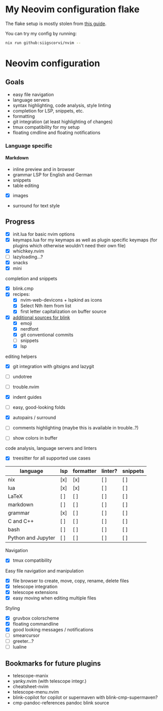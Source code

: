 [comment]: <> "LTeX: enabled=false"
# My Neovim configuration flake
The flake setup is mostly stolen from [this guide](https://primamateria.github.io/blog/neovim-nix/).

You can try my config by running:
```bash
nix run github:siigscorvi/nvim --
```

# Neovim configuration
## Goals
- easy file navigation
- language servers
- syntax highlighting, code analysis, style linting
- completion for LSP, snippets, etc.
- formatting
- git integration (at least highlighting of changes)
- tmux compatibility for my setup
- floating cmdline and floating notifications

### Language specific
#### Markdown
- inline preview and in browser
- grammar LSP for English and German
- snippets
- table editing
- [x] images
- surround for text style

## Progress
- [x] init.lua for basic nvim options
- [x] keymaps.lua for my keymaps as well as plugin specific keymaps (for plugins which otherwise wouldn't need their own file)
- [x] whichkey.nvim
- [ ] lazyloading...?
- [x] snacks
- [x] mini

completion and snippets
- [x] blink.cmp
- [x] recipes:
    - [x] nvim-web-devicons + lspkind as icons
    - [x] Select Nth item from list
    - [x] first letter capitalization on buffer source
- [x] [additional sources for blink](https://cmp.saghen.dev/configuration/sources#community-sources)
    - [x] emoji
    - [x] nerdfont
    - [x] git conventional commits
    - [ ] snippets
    - [x] lsp

editing helpers
- [x] git integration with gitsigns and lazygit
- [ ] undotree
- [ ] trouble.nvim
- [x] indent guides
- [ ] easy, good-looking folds
- [x] autopairs / surround
- [ ] comments highlighting (maybe this is available in trouble..?)

- [ ] show colors in buffer

code analysis, language servers and linters
- [x] treesitter for all supported use cases

| language             | lsp | formatter | linter? | snippets |
| ---                  | --- | ---       | ---     | ---      |
| nix                  | [x] | [x]       | [ ]     | [ ]      |
| lua                  | [x] | [x]       | [ ]     | [ ]      |
| LaTeX                | [ ] | [ ]       | [ ]     | [ ]      |
| markdown             | [ ] | [ ]       | [ ]     | [ ]      |
| grammar              | [x] | [ ]       | [ ]     | [ ]      |
| C and C++            | [ ] | [ ]       | [ ]     | [ ]      |
| bash                 | [ ] | [ ]       | [ ]     | [ ]      |
| Python and Jupyter   | [ ] | [ ]       | [ ]     | [ ]      |

Navigation
- [x] tmux compatibility

Easy file navigation and manipulation
- [x] file browser to create, move, copy, rename, delete files
- [x] telescope integration
- [x] telescope extensions
- [x] easy moving when editing multiple files

Styling
- [x] gruvbox colorscheme
- [x] floating commandline
- [x] good looking messages / notifications
- [ ] smearcursor
- [ ] greeter...?
- [ ] lualine

## Bookmarks for future plugins
- telescope-manix
- yanky.nvim (with telescope integr.)
- cheatsheet-nvim
- telescope-menu.nvim
- blink-copilot for copilot or supermaven with blink-cmp-supermaven?
- cmp-pandoc-references pandoc blink source
